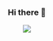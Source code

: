 <h3 align='center'>Hi there 👋</h3>
<p align='center'>
  <a href="https://github.com/anuraghazra/github-readme-stats">
    <img src="https://github-readme-stats.vercel.app/api?lyutvs=anuraghazra&show_icons=true&theme=radical)
/>
  </a>
  <br>
  <img src="http://mazassumnida.wtf/api/v2/generate_badge?boj=lyutvs"/>
</p>

